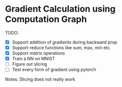 # Gradient Calculation using Computation Graph


TODO:
- [x] Support addition of gradients during backward prop  
- [x] Support reduce functions like sum, max, min etc.
- [x] Support matrix operations
- [x] Train a NN on MNIST 
- [ ] Figure out slicing
- [ ] Test every form of gradient using pytorch

Notes:
Slicing does not really work